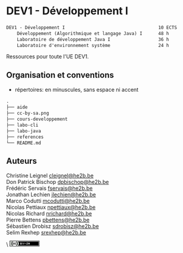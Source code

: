 # DEV1 - Développement I

```
DEV1 - Développement I                                   10 ECTS
    Développement (Algorithmique et langage Java) I      48 h
    Laboratoire de développement Java I                  36 h
    Laboratoire d'environnement système                  24 h
```

Ressources pour toute l'UE DEV1. 

## Organisation et conventions

- répertoires: en minuscules, sans espace ni accent


```
.
├── aide
├── cc-by-sa.png
├── cours-developpement
├── labo-cli
├── labo-java
├── references
└── README.md
```





## Auteurs

Christine Leignel <cleignel@he2b.be>  
Don Patrick Bischop <dpbischop@he2b.be>  
Frédéric Servais <fservais@he2b.be>  
Jonathan Lechien <jlechien@he2b.be>  
Marco Codutti <mcodutti@he2b.be>  
Nicolas Pettiaux <npettiaux@he2b.be>  
Nicolas Richard <nrichard@he2b.be>  
Pierre Bettens <pbettens@he2b.be>  
Sébastien Drobisz <sdrobisz@he2b.be>  
Selim Rexhep <srexhep@he2b.be>  


\ ![](cc-by-sa.png)
